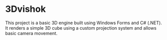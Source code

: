 # 3Dvishok
 This project is a basic 3D engine built using Windows Forms and C# (.NET). It renders a simple 3D cube using a custom projection system and allows basic camera movement.
